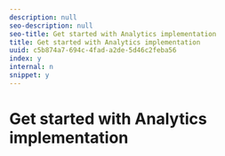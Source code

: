 ```yaml
---
description: null
seo-description: null
seo-title: Get started with Analytics implementation
title: Get started with Analytics implementation
uuid: c5b874a7-694c-4fad-a2de-5d46c2feba56
index: y
internal: n
snippet: y
---
```


# Get started with Analytics implementation

